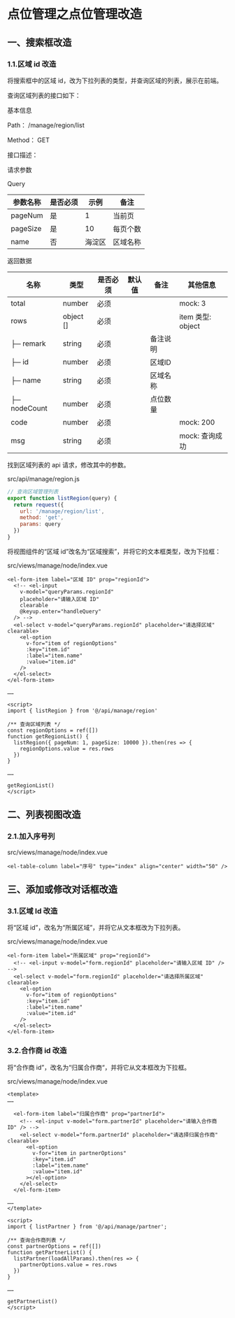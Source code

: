 # 点位管理之点位管理改造

## 一、搜索框改造

### 1.1.区域 id 改造

将搜索框中的区域 id，改为下拉列表的类型，并查询区域的列表，展示在前端。

查询区域列表的接口如下：

基本信息

Path： /manage/region/list

Method： GET

接口描述：

请求参数

Query

| 参数名称 | 是否必须 | 示例   | 备注     |
| -------- | -------- | ------ | -------- |
| pageNum  | 是       | 1      | 当前页   |
| pageSize | 是       | 10     | 每页个数 |
| name     | 否       | 海淀区 | 区域名称 |

返回数据

| 名称         | 类型      | 是否必须 | 默认值 | 备注     | 其他信息          |
| ------------ | --------- | -------- | ------ | -------- | ----------------- |
| total        | number    | 必须     |        |          | mock: 3           |
| rows         | object [] | 必须     |        |          | item 类型: object |
| ├─ remark    | string    | 必须     |        | 备注说明 |                   |
| ├─ id        | number    | 必须     |        | 区域ID   |                   |
| ├─ name      | string    | 必须     |        | 区域名称 |                   |
| ├─ nodeCount | number    | 必须     |        | 点位数量 |                   |
| code         | number    | 必须     |        |          | mock: 200         |
| msg          | string    | 必须     |        |          | mock: 查询成功    |

找到区域列表的 api 请求，修改其中的参数。

src/api/manage/region.js

```js
// 查询区域管理列表
export function listRegion(query) {
  return request({
    url: '/manage/region/list',
    method: 'get',
    params: query
  })
}
```

将视图组件的“区域 id”改名为“区域搜索”，并将它的文本框类型，改为下拉框：

src/views/manage/node/index.vue

```vue
<el-form-item label="区域 ID" prop="regionId">
  <!-- <el-input
    v-model="queryParams.regionId"
    placeholder="请输入区域 ID"
    clearable
    @keyup.enter="handleQuery"
  /> -->
  <el-select v-model="queryParams.regionId" placeholder="请选择区域" clearable>
    <el-option
      v-for="item of regionOptions"
      :key="item.id"
      :label="item.name"
      :value="item.id"
    />
  </el-select>
</el-form-item>

……

<script>
import { listRegion } from '@/api/manage/region'

/** 查询区域列表 */
const regionOptions = ref([])
function getRegionList() {
  listRegion({ pageNum: 1, pageSize: 10000 }).then(res => {
    regionOptions.value = res.rows
  })
}
  
……
  
getRegionList()
</script>
```

## 二、列表视图改造

### 2.1.加入序号列

src/views/manage/node/index.vue

```vue
<el-table-column label="序号" type="index" align="center" width="50" />
```

## 三、添加或修改对话框改造

### 3.1.区域 Id 改造

将“区域 id”，改名为“所属区域”，并将它从文本框改为下拉列表。

src/views/manage/node/index.vue

```vue
<el-form-item label="所属区域" prop="regionId">
  <!-- <el-input v-model="form.regionId" placeholder="请输入区域 ID" /> -->
  <el-select v-model="form.regionId" placeholder="请选择所属区域" clearable>
    <el-option
      v-for="item of regionOptions"
      :key="item.id"
      :label="item.name"
      :value="item.id"
    />
  </el-select>
</el-form-item>
```

### 3.2.合作商 id 改造

将“合作商 id”，改名为“归属合作商“，并将它从文本框改为下拉框。

src/views/manage/node/index.vue

```vue
<template>
……

  <el-form-item label="归属合作商" prop="partnerId">
    <!-- <el-input v-model="form.partnerId" placeholder="请输入合作商 ID" /> -->
    <el-select v-model="form.partnerId" placeholder="请选择归属合作商" clearable>
      <el-option
        v-for="item in partnerOptions"
        :key="item.id"
        :label="item.name"
        :value="item.id"
      ></el-option>
    </el-select>
  </el-form-item>

……
</template>

<script>
import { listPartner } from '@/api/manage/partner';

/** 查询合作商列表 */
const partnerOptions = ref([])
function getPartnerList() {
  listPartner(loadAllParams).then(res => {
    partnerOptions.value = res.rows
  })
}
  
……

getPartnerList()
</script>
```

